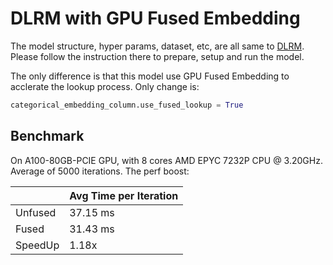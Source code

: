 # DLRM with GPU Fused Embedding

The model structure, hyper params, dataset, etc, are all same to [DLRM](../../../DLRM/README.md). Please follow the instruction there to prepare, setup and run the model.

The only difference is that this model use GPU Fused Embedding to acclerate the lookup process. Only change is:

```python
categorical_embedding_column.use_fused_lookup = True
```

## Benchmark

On A100-80GB-PCIE GPU, with 8 cores AMD EPYC 7232P CPU @ 3.20GHz. Average of 5000 iterations. The perf boost:

|         | Avg Time per Iteration |
| ------- | ---------------------- |
| Unfused | 37.15 ms               |
| Fused   | 31.43 ms               |
| SpeedUp | 1.18x                  |
